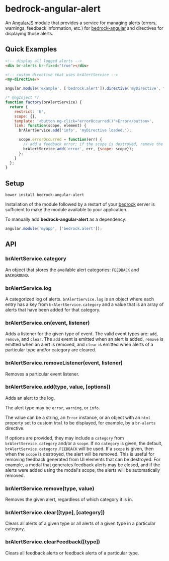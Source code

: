 # bedrock-angular-alert

An [AngularJS][] module that provides a service for managing alerts (errors,
warnings, feedback information, etc.) for [bedrock-angular][] and directives
for displaying those alerts.

## Quick Examples

```html
<!-- display all logged alerts -->
<div br-alerts br-fixed="true"></div>

<!-- custom directive that uses brAlertService -->
<my-directive/>
```

```js
angular.module('example', ['bedrock.alert']).directive('myDirective', factory);

/* @ngInject */
function factory(brAlertService) {
  return {
    restrict: 'E',
    scope: {},
    template: '<button ng-click="errorOccurred()">Error</button>',
    link: function(scope, element) {
      brAlertService.add('info', 'myDirective loaded.');

      scope.errorOccurred = function(err) {
        // add a feedback error; if the scope is destroyed, remove the error
        brAlertService.add('error', err, {scope: scope});
      };
    }
  };
}
```

## Setup

```
bower install bedrock-angular-alert
```

Installation of the module followed by a restart of your [bedrock][] server
is sufficient to make the module available to your application.

To manually add **bedrock-angular-alert** as a dependency:

```js
angular.module('myapp', ['bedrock.alert']);
```

## API

### brAlertService.category

An object that stores the available alert categories: `FEEDBACK` and
`BACKGROUND`.

### brAlertService.log

A categorized log of alerts. `brAlertService.log` is an object where each
entry has a key from `brAlertService.category` and a value that is an array of
alerts that have been added for that category.

### brAlertService.on(event, listener)

Adds a listener for the given type of event. The valid event types are:
`add`, `remove`, and `clear`. The `add` event is emitted when an alert is
added, `remove` is emitted when an alert is removed, and `clear` is emitted
when alerts of a particular type and/or category are cleared.

### brAlertService.removeListener(event, listener)

Removes a particular event listener.

### brAlertService.add(type, value, [options])

Adds an alert to the log.

The alert type may be `error`, `warning`, or `info`.

The value can be a string, an `Error` instance, or an object with an `html`
property set to custom `html` to be displayed, for example, by a
`br-alerts` directive.

If options are provided, they may include a `category` from
`brAlertService.category` and/or a `scope`. If no `category` is given, the
default, `brAlertService.category.FEEDBACK` will be used. If a `scope` is
given, then when the `scope` is destroyed, the alert will be removed. This
is useful for removing feedback generated from UI elements that can be
destroyed. For example, a modal that generates feedback alerts may be closed,
and if the alerts were added using the modal's scope, the alerts will be
automatically removed.

### brAlertService.remove(type, value)

Removes the given alert, regardless of which category it is in.

### brAlertService.clear([type], [category])

Clears all alerts of a given type or all alerts of a given type in a
particular category.

### brAlertService.clearFeedback([type])

Clears all feedback alerts or feedback alerts of a particular type.


[bedrock]: https://github.com/digitalbazaar/bedrock
[bedrock-angular]: https://github.com/digitalbazaar/bedrock-angular
[AngularJS]: https://github.com/angular/angular.js
